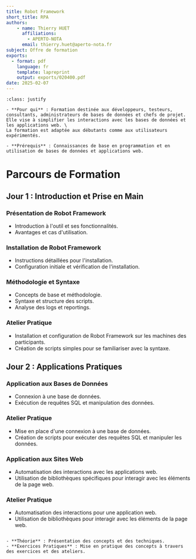 ```yaml
---
title: Robot Framework
short_title: RPA
authors: 
    - name: Thierry HUET
      affiliations: 
        - APERTO-NOTA
      email: thierry.huet@aperto-nota.fr
subject: Offre de formation
exports: 
  - format: pdf
    language: fr
    template: lapreprint
    output: exports/020400.pdf
date: 2025-02-07
---
```


```{tip} A qui s'adresse cette formation ?
:class: justify

- **Pour qui** : Formation destinée aux développeurs, testeurs, consultants, administrateurs de bases de données et chefs de projet. Elle vise à simplifier les interactions avec les bases de données et les applications web. \
La formation est adaptée aux débutants comme aux utilisateurs expérimentés.

- **Prérequis** : Connaissances de base en programmation et en utilisation de bases de données et applications web.
````

# Parcours de Formation

## Jour 1 : Introduction et Prise en Main
### Présentation de Robot Framework
- Introduction à l'outil et ses fonctionnalités.
- Avantages et cas d'utilisation.

### Installation de Robot Framework
- Instructions détaillées pour l'installation.
- Configuration initiale et vérification de l'installation.

### Méthodologie et Syntaxe
- Concepts de base et méthodologie.
- Syntaxe et structure des scripts.
- Analyse des logs et reportings.

### Atelier Pratique
- Installation et configuration de Robot Framework sur les machines des participants.
- Création de scripts simples pour se familiariser avec la syntaxe.

## Jour 2 : Applications Pratiques
### Application aux Bases de Données
- Connexion à une base de données.
- Exécution de requêtes SQL et manipulation des données.

### Atelier Pratique
- Mise en place d'une connexion à une base de données.
- Création de scripts pour exécuter des requêtes SQL et manipuler les données.

### Application aux Sites Web
- Automatisation des interactions avec les applications web.
- Utilisation de bibliothèques spécifiques pour interagir avec les éléments de la page web.

### Atelier Pratique
- Automatisation des interactions pour une application web.
- Utilisation de bibliothèques pour interagir avec les éléments de la page web.

```{admonition} Méthodes Pédagogiques

- **Théorie** : Présentation des concepts et des techniques.
- **Exercices Pratiques** : Mise en pratique des concepts à travers des exercices et des ateliers.
```